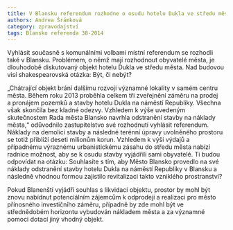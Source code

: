 ```yaml
---
title: V Blansku referendum rozhodne o osudu hotelu Dukla ve středu města
authors: Andrea Šrámková
category: zpravodajství
tags: Blansko referenda 38-2014 
---
```


Vyhlásit současně s komunálními volbami místní referendum se rozhodli také v Blansku. Problémem, o němž mají rozhodnout obyvatelé města, je dlouhodobě diskutovaný objekt hotelu Dukla ve středu města. Nad budovou visí shakespearovská otázka: Být, či nebýt?

„Chátrající objekt brání dalšímu rozvoji významné lokality v samém centru města. Během roku 2013 proběhla celkem tři zveřejnění záměru na prodej a pronájem pozemků a stavby hotelu Dukla na náměstí Republiky. Všechna však skončila bez kladné odezvy. Vzhledem k výše uvedeným skutečnostem Rada města Blansko navrhla odstranění stavby na náklady města,“ odůvodnilo zastupitelstvo své rozhodnutí vyhlásit referendum. Náklady na demolici stavby a následné terénní úpravy uvolněného prostoru se totiž přiblíží deseti milionům korun. Vzhledem k výši výdajů a případnému výraznému urbanistickému zásahu do středu města nabízí radnice možnost, aby se k osudu stavby vyjádřili sami obyvatelé. Ti budou odpovídat na otázku: Souhlasíte s tím, aby Město Blansko provedlo na své náklady odstranění stavby hotelu Dukla na náměstí Republiky v Blansku a následně vhodnou formou zajistilo revitalizaci takto vzniklého prostranství?

Pokud Blanenští vyjádří souhlas s likvidací objektu, prostor by mohl být znovu nabídnut potenciálním zájemcům k odprodeji a realizaci pro město přínosného investičního záměru, případně by zde mohl být ve střednědobém horizontu vybudován nákladem města a za významné pomoci dotací jiný vhodný objekt.